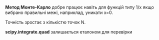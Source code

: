 **Метод Монте-Карло** добре працює навіть для функцій типу 1/x якщо вибрано правильні межі, наприклад, уникати х=0.

Точність зростає з кількістю точок N.

**scipy.integrate.quad** залишається еталоном для перевірки
